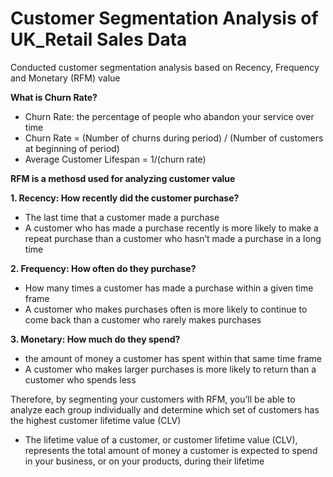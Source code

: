 # Customer Segmentation Analysis of UK_Retail Sales Data

Conducted customer segmentation analysis based on Recency, Frequency and Monetary (RFM) value

**What is Churn Rate?**
- Churn Rate: the percentage of people who abandon your service over time
- Churn Rate = (Number of churns during period) / (Number of customers at beginning of period)
- Average Customer Lifespan = 1/(churn rate)

**RFM is a methosd used for analyzing customer value**

**1. Recency: How recently did the customer purchase?**
  - The last time that a customer made a purchase
  - A customer who has made a purchase recently is more likely to make a repeat purchase than a customer who hasn’t made a purchase in a long time

**2. Frequency: How often do they purchase?**
  -  How many times a customer has made a purchase within a given time frame
  -  A customer who makes purchases often is more likely to continue to come back than a customer who rarely makes purchases

**3. Monetary: How much do they spend?**
  - the amount of money a customer has spent within that same time frame
  - A customer who makes larger purchases is more likely to return than a customer who spends less

Therefore, by segmenting your customers with RFM, you’ll be able to analyze each group individually and determine which set of customers has the highest customer lifetime value (CLV)
  - The lifetime value of a customer, or customer lifetime value (CLV), represents the total amount of money a customer is expected to spend in your business, or on your products, during their lifetime
